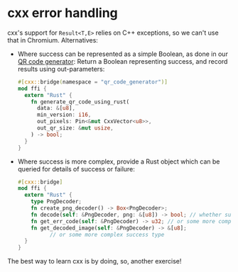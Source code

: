 # cxx error handling

cxx's support for `Result<T,E>` relies on C++ exceptions, so we can't use that
in Chromium. Alternatives:

* Where success can be represented as a simple Boolean, as done in our [QR code generator][1]:
  Return a Boolean representing success, and record results using out-parameters:
  ```rust
  #[cxx::bridge(namespace = "qr_code_generator")]
  mod ffi {
    extern "Rust" {
      fn generate_qr_code_using_rust(
        data: &[u8],
        min_version: i16,
        out_pixels: Pin<&mut CxxVector<u8>>,
        out_qr_size: &mut usize,
      ) -> bool;
    }
  }
  ```
* Where success is more complex, provide a Rust
  object which can be queried for details of success or failure:
  ```rust
  #[cxx::bridge]
  mod ffi {
    extern "Rust" {
      type PngDecoder;
      fn create_png_decoder() -> Box<PngDecoder>;
      fn decode(self: &PngDecoder, png: &[u8]) -> bool; // whether successful
      fn get_err_code(self: &PngDecoder) -> u32; // or some more complex error type
      fn get_decoded_image(self: &PngDecoder) -> &[u8];
            // or some more complex success type
    }
  }
  ```


The best way to learn cxx is by doing, so, another exercise!

[0]: https://cxx.rs/binding/result.html
[1]: https://source.chromium.org/chromium/chromium/src/+/main:components/qr_code_generator/qr_code_generator_ffi_glue.rs;l=10